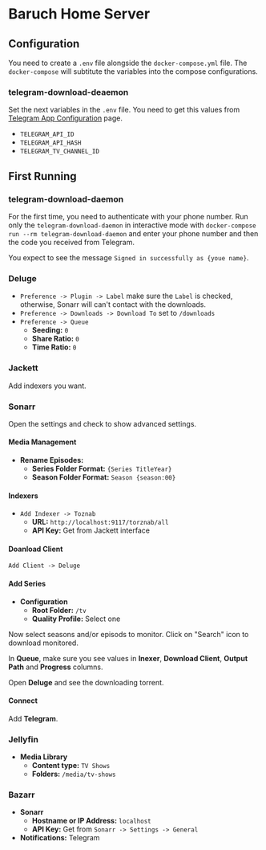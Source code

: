 # Baruch Home Server

## Configuration

You need to create a `.env` file alongside the `docker-compose.yml` file. The `docker-compose` will subtitute the variables into the compose configurations.

### telegram-download-deaemon

Set the next variables in the `.env` file. You need to get this values from [Telegram App Configuration](https://my.telegram.org/apps) page.

 - `TELEGRAM_API_ID`
 - `TELEGRAM_API_HASH`
 - `TELEGRAM_TV_CHANNEL_ID`

## First Running

### telegram-download-daemon

For the first time, you need to authenticate with your phone number. Run only the `telegram-download-daemon` in interactive mode with `docker-compose run --rm telegram-download-daemon` and enter your phone number and then the code you received from Telegram.

You expect to see the message `Signed in successfully as {youe name}`.

### Deluge

 - `Preference -> Plugin -> Label` make sure the `Label` is checked, otherwise, Sonarr will can't contact with the downloads.
 - `Preference -> Downloads -> Download To` set to `/downloads`
 - `Preference -> Queue`
   - **Seeding:** `0`
   - **Share Ratio:** `0`
   - **Time Ratio:** `0`

### Jackett

Add indexers you want.

### Sonarr

Open the settings and check to show advanced settings.

#### Media Management

 - **Rename Episodes:** 
   - **Series Folder Format:** `{Series TitleYear}`
   - **Season Folder Format:** `Season {season:00}`

#### Indexers

 - `Add Indexer -> Toznab`
    - **URL:** `http://localhost:9117/torznab/all`
    - **API Key:** Get from Jackett interface

#### Doanload Client

`Add Client -> Deluge`

#### Add Series

 - **Configuration**
   - **Root Folder:** `/tv`
   - **Quality Profile:** Select one

Now select seasons and/or episods to monitor. Click on "Search" icon to download monitored.

In **Queue**, make sure you see values in **Inexer**, **Download Client**, **Output Path** and **Progress** columns.

Open **Deluge** and see the downloading torrent.

#### Connect

Add **Telegram**.

### Jellyfin

 - **Media Library**
   - **Content type:** `TV Shows`
   - **Folders:** `/media/tv-shows`

### Bazarr

 - **Sonarr**
   - **Hostname or IP Address:** `localhost`
   - **API Key:** Get from `Sonarr -> Settings -> General`
 - **Notifications:** Telegram
